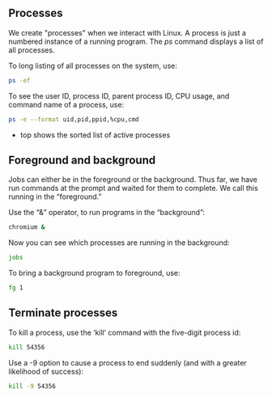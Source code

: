 <h2>Processes</h2>
We create "processes" when we interact with Linux. A process is just a numbered instance of a running program. The <i>ps</i> command displays a list of all processes.

To long listing of all processes on the system, use:

```bash
ps -ef 
```

To see the user ID, process ID, parent process ID, CPU usage, and command name of a process, use:

```bash
ps -e --format uid,pid,ppid,%cpu,cmd 
```

* top shows the sorted list of active processes

<h2>Foreground and background</h2>

Jobs can either be in the foreground or the background. Thus far, we have run commands at the prompt and waited for them to complete. We call this running in the “foreground.”

Use the “&” operator, to run programs in the “background”:

```bash
chromium &
```

Now you can see which processes are running in the background:

```bash
jobs
```

To bring a background program to foreground, use:

```bash
fg 1
```

<h2>Terminate processes</h2>

To kill a process, use the ‘kill’ command with the five-digit process id:

```bash
kill 54356
```

Use a -9 option to cause a process to end suddenly (and with a greater likelihood of success):

```bash
kill -9 54356
```

